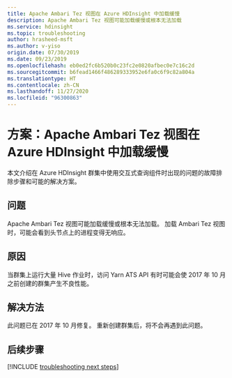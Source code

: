 ```yaml
---
title: Apache Ambari Tez 视图在 Azure HDInsight 中加载缓慢
description: Apache Ambari Tez 视图可能加载缓慢或根本无法加载
ms.service: hdinsight
ms.topic: troubleshooting
author: hrasheed-msft
ms.author: v-yiso
origin.date: 07/30/2019
ms.date: 09/23/2019
ms.openlocfilehash: eb0ed2fc6b520b0c23fc2e0820afbec0e7c16c2d
ms.sourcegitcommit: b6fead1466f486289333952e6fa0c6f9c82a804a
ms.translationtype: HT
ms.contentlocale: zh-CN
ms.lasthandoff: 11/27/2020
ms.locfileid: "96300863"
---
```

# <a name="scenario-apache-ambari-tez-view-loads-slowly-in-azure-hdinsight"></a>方案：Apache Ambari Tez 视图在 Azure HDInsight 中加载缓慢

本文介绍在 Azure HDInsight 群集中使用交互式查询组件时出现的问题的故障排除步骤和可能的解决方案。

## <a name="issue"></a>问题

Apache Ambari Tez 视图可能加载缓慢或根本无法加载。 加载 Ambari Tez 视图时，可能会看到头节点上的进程变得无响应。

## <a name="cause"></a>原因

当群集上运行大量 Hive 作业时，访问 Yarn ATS API 有时可能会使 2017 年 10 月之前创建的群集产生不良性能。

## <a name="resolution"></a>解决方法

此问题已在 2017 年 10 月修复。 重新创建群集后，将不会再遇到此问题。

## <a name="next-steps"></a>后续步骤

[!INCLUDE [troubleshooting next steps](../../../includes/hdinsight-troubleshooting-next-steps.md)]